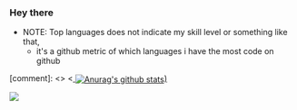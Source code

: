 ### Hey there
- NOTE: Top languages does not indicate my skill level or something like that, 
    - it's a github metric of which languages i have the most code on github

[comment]: <> <<a href="https://github.com/anuraghazra/github-readme-stats">
  <img align="center" src="https://github-readme-stats.anuraghazra1.vercel.app/api?username=ahmedEid1&show_icons=true&include_all_commits=true&theme=material-palenight" alt="Anurag's github stats" />)

<a href="https://github.com/anuraghazra/github-readme-stats">
  <!-- Change the `github-readme-stats.anuraghazra1.vercel.app` to `github-readme-stats.vercel.app`  -->
  <img align="center" src="https://github-readme-stats.vercel.app/api/top-langs/?username=ahmedEid1&layout=compact&theme=material-palenight" />
</a>



